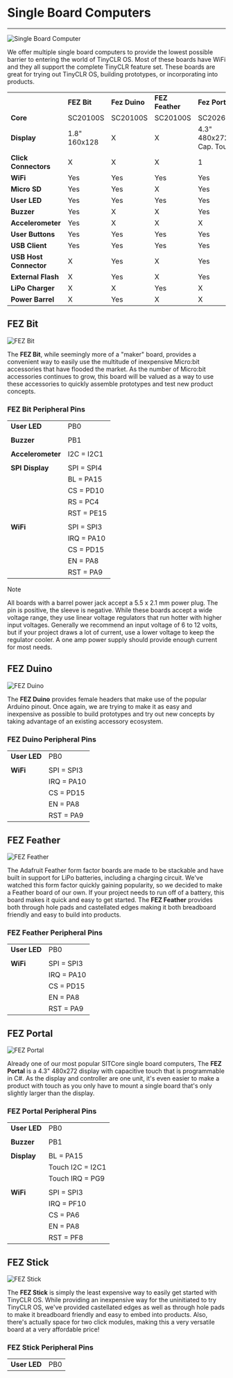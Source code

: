 # Single Board Computers
---
![Single Board Computer](images/sitcore-feather.png)

We offer multiple single board computers to provide the lowest possible barrier to entering the world of TinyCLR OS. Most of these boards have WiFi and they all support the complete TinyCLR feature set. These boards are great for trying out TinyCLR OS, building prototypes, or incorporating into products.


|                        |              |               |                 |                         |               |
|------------------------|--------------|---------------|-----------------|-------------------------|---------------|
|                        | **FEZ Bit**  | **Fez Duino** | **FEZ Feather** | **Fez Portal**          | **FEZ Stick** |
| **Core**               | SC20100S     | SC20100S      | SC20100S        | SC20260N                | SC20100S      |
| **Display**            | 1.8" 160x128 | X             | X               | 4.3" 480x272 Cap. Touch | X             |
| **Click Connectors**   | X            | X             | X               | 1                       | 2             |
| **WiFi**               | Yes          | Yes           | Yes             | Yes                     | X             |
| **Micro SD**           | Yes          | Yes           | X               | Yes                     | X             |
| **User LED**           | Yes          | Yes           | Yes             | Yes                     | Yes           |
| **Buzzer**             | Yes          | X             | X               | Yes                     | X             |
| **Accelerometer**      | Yes          | X             | X               | X                       | X             |
| **User Buttons**       | Yes          | Yes           | Yes             | Yes                     | Yes           |
| **USB Client**         | Yes          | Yes           | Yes             | Yes                     | Yes           |
| **USB Host Connector** | X            | Yes           | X               | Yes                     | Yes           |
| **External Flash**     | X            | Yes           | X               | Yes                     | X             |
| **LiPo Charger**       | X            | X             | Yes             | X                       | X             |
| **Power Barrel**       | X            | Yes           | X               | X                       | X             |

## FEZ Bit

![FEZ Bit](images/fez-bit.png)

The **FEZ Bit**, while seemingly more of a "maker" board, provides a convenient way to easily use the multitude of inexpensive Micro:bit accessories that have flooded the market. As the number of Micro:bit accessories continues to grow, this board will be valued as a way to use these accessories to quickly assemble prototypes and test new product concepts.

### FEZ Bit Peripheral Pins

|                   |             |
|-------------------|-------------|
| **User LED**      | PB0         |
|                   |             |
| **Buzzer**        | PB1         |
|                   |             |
| **Accelerometer** | I2C = I2C1  |
|                   |             |
| **SPI Display**   | SPI = SPI4  |
|                   | BL = PA15   |
|                   | CS = PD10   |
|                   | RS = PC4    |
|                   | RST = PE15  |
|                   |             |
| **WiFi**          | SPI = SPI3  |
|                   | IRQ = PA10  |
|                   | CS = PD15   |
|                   | EN = PA8    |
|                   | RST = PA9   |

> [!Note]
> All boards with a barrel power jack accept a 5.5 x 2.1 mm power plug. The pin is positive, the sleeve is negative. While these boards accept a wide voltage range, they use linear voltage regulators that run hotter with higher input voltages. Generally we recommend an input voltage of 6 to 12 volts, but if your project draws a lot of current, use a lower voltage to keep the regulator cooler. A one amp power supply should provide enough current for most needs.

## FEZ Duino

![FEZ Duino](images/fez-duino.png)

The **FEZ Duino** provides female headers that make use of the popular Arduino pinout. Once again, we are trying to make it as easy and inexpensive as possible to build prototypes and try out new concepts by taking advantage of an existing accessory ecosystem.

### FEZ Duino Peripheral Pins

|                   |             |
|-------------------|-------------|
| **User LED**      | PB0         |
|                   |             |
| **WiFi**          | SPI = SPI3  |
|                   | IRQ = PA10  |
|                   | CS = PD15   |
|                   | EN = PA8    |
|                   | RST = PA9   |

## FEZ Feather

![FEZ Feather](images/fez-feather.png)

The Adafruit Feather form factor boards are made to be stackable and have built in support for LiPo batteries, including a charging circuit. We've watched this form factor quickly gaining popularity, so we decided to make a Feather board of our own. If your project needs to run off of a battery, this board makes it quick and easy to get started. The **FEZ Feather** provides both through hole pads and castellated edges making it both breadboard friendly and easy to build into products.

### FEZ Feather Peripheral Pins

|                   |             |
|-------------------|-------------|
| **User LED**      | PB0         |
|                   |             |
| **WiFi**          | SPI = SPI3  |
|                   | IRQ = PA10  |
|                   | CS = PD15   |
|                   | EN = PA8    |
|                   | RST = PA9   |

## FEZ Portal

![FEZ Portal](images/fez-portal.png)

Already one of our most popular SITCore single board computers, The **FEZ Portal** is a 4.3" 480x272 display with capacitive touch that is programmable in C#. As the display and controller are one unit, it's even easier to make a product with touch as you only have to mount a single board that's only slightly larger than the display.

### FEZ Portal Peripheral Pins

|                   |                 |
|-------------------|-----------------|
| **User LED**      | PB0             |
|                   |                 |
| **Buzzer**        | PB1             |
|                   |                 |
| **Display**       | BL = PA15       |
|                   | Touch I2C = I2C1|
|                   | Touch IRQ = PG9 |
|                   |                 |
| **WiFi**          | SPI = SPI3      |
|                   | IRQ = PF10      |
|                   | CS = PA6        |
|                   | EN = PA8        |
|                   | RST = PF8       |

## FEZ Stick

![FEZ Stick](images/fez-stick.png)

The **FEZ Stick** is simply the least expensive way to easily get started with TinyCLR OS. While providing an inexpensive way for the uninitiated to try TinyCLR OS, we've provided castellated edges as well as through hole pads to make it breadboard friendly and easy to embed into products. Also, there's actually space for two click modules, making this a very versatile board at a very affordable price!

### FEZ Stick Peripheral Pins

|                   |             |
|-------------------|-------------|
| **User LED**      | PB0         |







